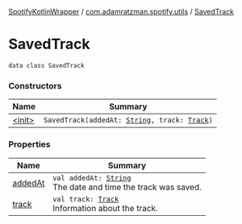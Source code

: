 [SpotifyKotlinWrapper](../../index.md) / [com.adamratzman.spotify.utils](../index.md) / [SavedTrack](./index.md)

# SavedTrack

`data class SavedTrack`

### Constructors

| Name | Summary |
|---|---|
| [&lt;init&gt;](-init-.md) | `SavedTrack(addedAt: `[`String`](https://kotlinlang.org/api/latest/jvm/stdlib/kotlin/-string/index.html)`, track: `[`Track`](../-track/index.md)`)` |

### Properties

| Name | Summary |
|---|---|
| [addedAt](added-at.md) | `val addedAt: `[`String`](https://kotlinlang.org/api/latest/jvm/stdlib/kotlin/-string/index.html)<br>The date and time the track was saved. |
| [track](track.md) | `val track: `[`Track`](../-track/index.md)<br>Information about the track. |
